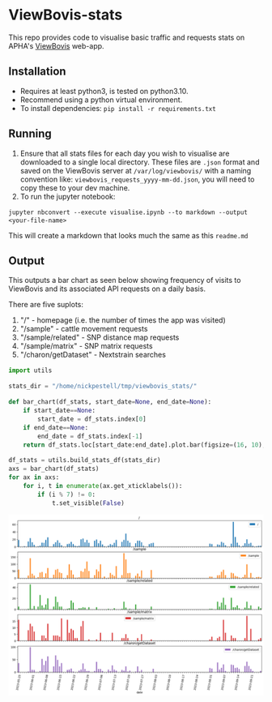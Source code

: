 # ViewBovis-stats

This repo provides code to visualise basic traffic and requests stats on APHA's [ViewBovis](#https://github.com/aphascience/ViewBovis) web-app.

## Installation

* Requires at least python3, is tested on python3.10.
* Recommend using a python virtual environment.
* To install dependencies: `pip install -r requirements.txt`

## Running

1. Ensure that all stats files for each day you wish to visualise are downloaded to a single local directory. These files are `.json` format and saved on the ViewBovis server at `/var/log/viewbovis/` with a naming convention like: `viewbovis_requests_yyyy-mm-dd.json`, you will need to copy these to your dev machine.
1. To run the jupyter notebook:
```
jupyter nbconvert --execute visualise.ipynb --to markdown --output <your-file-name>
```
This will create a markdown that looks much the same as this `readme.md`

## Output

This outputs a bar chart as seen below showing frequency of visits to ViewBovis and its associated API requests on a daily basis. 

There are five suplots:

1. "/" - homepage (i.e. the number of times the app was visited)
1. "/sample" - cattle movement requests
1. "/sample/related" - SNP distance map requests
1. "/sample/matrix" - SNP matrix requests
1. "/charon/getDataset" - Nextstrain searches



```python
import utils
```


```python
stats_dir = "/home/nickpestell/tmp/viewbovis_stats/"
```


```python
def bar_chart(df_stats, start_date=None, end_date=None):
    if start_date==None:
        start_date = df_stats.index[0]
    if end_date==None:
        end_date = df_stats.index[-1]
    return df_stats.loc[start_date:end_date].plot.bar(figsize=(16, 10), subplots=True, rot=80)
```


```python
df_stats = utils.build_stats_df(stats_dir)
axs = bar_chart(df_stats)
for ax in axs:
    for i, t in enumerate(ax.get_xticklabels()):
        if (i % 7) != 0:
            t.set_visible(False)
```


    
![png](readme_files/readme_4_0.png)
    

